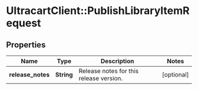 # UltracartClient::PublishLibraryItemRequest

## Properties
Name | Type | Description | Notes
------------ | ------------- | ------------- | -------------
**release_notes** | **String** | Release notes for this release version. | [optional] 


